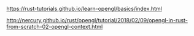 https://rust-tutorials.github.io/learn-opengl/basics/index.html

http://nercury.github.io/rust/opengl/tutorial/2018/02/09/opengl-in-rust-from-scratch-02-opengl-context.html